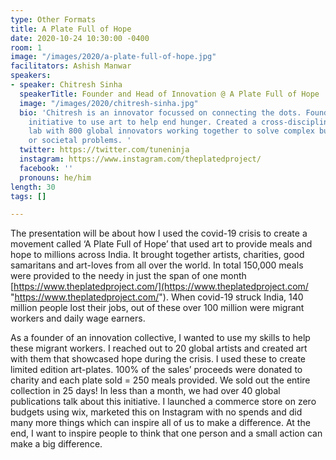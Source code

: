 ```yaml
---
type: Other Formats
title: A Plate Full of Hope
date: 2020-10-24 10:30:00 -0400
room: 1
image: "/images/2020/a-plate-full-of-hope.jpg"
facilitators: Ashish Manwar
speakers:
- speaker: Chitresh Sinha
  speakerTitle: Founder and Head of Innovation @ A Plate Full of Hope
  image: "/images/2020/chitresh-sinha.jpg"
  bio: 'Chitresh is an innovator focussed on connecting the dots. Founded a global
    initiative to use art to help end hunger. Created a cross-disciplinary innovation
    lab with 800 global innovators working together to solve complex business, brand
    or societal problems. '
  twitter: https://twitter.com/tuneninja
  instagram: https://www.instagram.com/theplatedproject/
  facebook: ''
  pronouns: he/him
length: 30
tags: []

---
```

The presentation will be about how I used the covid-19 crisis to create a movement called ‘A Plate Full of Hope’ that used art to provide meals and hope to millions across India. It brought together artists, charities, good samaritans and art-loves from all over the world. In total 150,000 meals were provided to the needy in just the span of one month [https://www.theplatedproject.com/](https://www.theplatedproject.com/ "https://www.theplatedproject.com/"). When covid-19 struck India, 140 million people lost their jobs, out of these over 100 million were migrant workers and daily wage earners. 

As a founder of an innovation collective, I wanted to use my skills to help these migrant workers. I reached out to 20 global artists and created art with them that showcased hope during the crisis. I used these to create limited edition art-plates. 100% of the sales’ proceeds were donated to charity and each plate sold = 250 meals provided. We sold out the entire collection in 25 days! In less than a month, we had over 40 global publications talk about this initiative. I launched a commerce store on zero budgets using wix, marketed this on Instagram with no spends and did many more things which can inspire all of us to make a difference. At the end, I want to inspire people to think that one person and a small action can make a big difference.